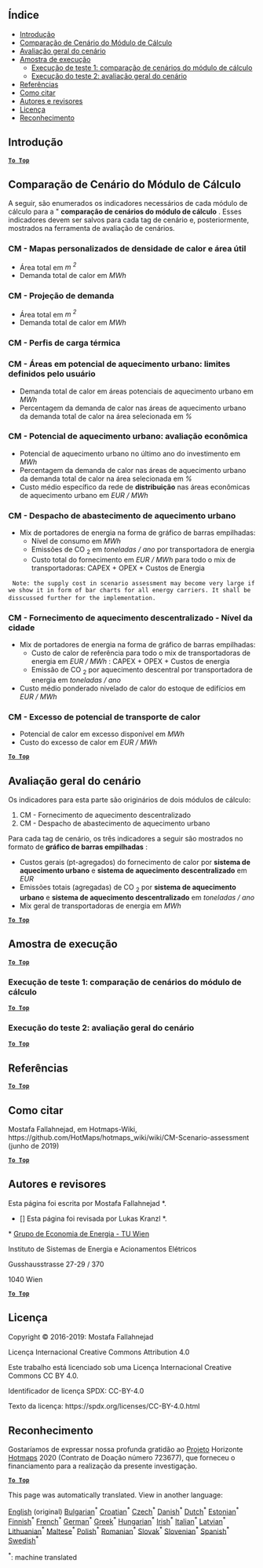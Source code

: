 <h2> Índice </h2><ul><li> <a href="#introduction">Introdução</a> </li><li> <a href="#Calculation-module-scenario-comparison">Comparação de Cenário do Módulo de Cálculo</a> </li><li> <a href="#Overall-scenario-assessment">Avaliação geral do cenário</a> </li><li> <a href="#sample-run">Amostra de execução</a> <ul><li> <a href="#test-run-1-calculation-module-scenario-comparison">Execução de teste 1: comparação de cenários do módulo de cálculo</a> </li><li> <a href="#test-run-2-overall-scenario-assessment">Execução do teste 2: avaliação geral do cenário</a> </li></ul></li><li> <a href="#references">Referências</a> </li><li> <a href="#how-to-cite">Como citar</a> </li><li> <a href="#authors-and-reviewers">Autores e revisores</a> </li><li> <a href="#license">Licença</a> </li><li> <a href="#acknowledgement">Reconhecimento</a> </li></ul><h2> Introdução </h2><p><ins> <code><strong><a href="#table-of-contents">To Top</a></strong></code> </ins> </p><h2> Comparação de Cenário do Módulo de Cálculo </h2><p> A seguir, são enumerados os indicadores necessários de cada módulo de cálculo para a &quot; <strong>comparação de cenários do módulo de cálculo</strong> . Esses indicadores devem ser salvos para cada tag de cenário e, posteriormente, mostrados na ferramenta de avaliação de cenários. </p><h3> CM - Mapas personalizados de densidade de calor e área útil </h3><ul><li> Área total em <em><em>m <sup>2</sup></em></em> </li><li> Demanda total de calor em <em><em>MWh</em></em> </li></ul><h3> CM - Projeção de demanda </h3><ul><li> Área total em <em><em>m <sup>2</sup></em></em> </li><li> Demanda total de calor em <em><em>MWh</em></em> </li></ul><h3> CM - Perfis de carga térmica </h3><h3> CM - Áreas em potencial de aquecimento urbano: limites definidos pelo usuário </h3><ul><li> Demanda total de calor em áreas potenciais de aquecimento urbano em <em><em>MWh</em></em> </li><li> Percentagem da demanda de calor nas áreas de aquecimento urbano da demanda total de calor na área selecionada em <em><em>%</em></em> </li></ul><h3> CM - Potencial de aquecimento urbano: avaliação econômica </h3><ul><li> Potencial de aquecimento urbano no último ano do investimento em <em><em>MWh</em></em> </li><li> Percentagem da demanda de calor nas áreas de aquecimento urbano da demanda total de calor na área selecionada em <em><em>%</em></em> </li><li> Custo médio específico da rede de <strong>distribuição</strong> nas áreas econômicas de aquecimento urbano em <em><em>EUR / MWh</em></em> </li></ul><h3> CM - Despacho de abastecimento de aquecimento urbano </h3><ul><li> Mix de portadores de energia na forma de gráfico de barras empilhadas: <ul><li> Nível de consumo em <em><em>MWh</em></em> </li><li> Emissões de CO <sub>2</sub> em <em><em>toneladas / ano</em></em> por transportadora de energia </li><li> Custo total do fornecimento em <em><em>EUR / MWh</em></em> para todo o mix de transportadoras: CAPEX + OPEX + Custos de Energia </li></ul></li></ul><pre> <code>Note: the supply cost in scenario assessment may become very large if we show it in form of bar charts for all energy carriers. It shall be disscussed further for the implementation.</code> </pre><h3> CM - Fornecimento de aquecimento descentralizado - Nível da cidade </h3><ul><li> Mix de portadores de energia na forma de gráfico de barras empilhadas: <ul><li> Custo de calor de referência para todo o mix de transportadoras de energia em <em><em>EUR / MWh</em></em> : CAPEX + OPEX + Custos de energia </li><li> Emissão de CO <sub>2</sub> por aquecimento descentral por transportadora de energia em <em><em>toneladas / ano</em></em> </li></ul></li><li> Custo médio ponderado nivelado de calor do estoque de edifícios em <em><em>EUR / MWh</em></em> </li></ul><h3> CM - Excesso de potencial de transporte de calor </h3><ul><li> Potencial de calor em excesso disponível em <em><em>MWh</em></em> </li><li> Custo do excesso de calor em <em><em>EUR / MWh</em></em> </li></ul><p><ins> <code><strong><a href="#table-of-contents">To Top</a></strong></code> </ins> </p><h2> Avaliação geral do cenário </h2><p> Os indicadores para esta parte são originários de dois módulos de cálculo: </p><ol><li> CM - Fornecimento de aquecimento descentralizado </li><li> CM - Despacho de abastecimento de aquecimento urbano </li></ol><p> Para cada tag de cenário, os três indicadores a seguir são mostrados no formato de <strong>gráfico de barras empilhadas</strong> : </p><ul><li> Custos gerais (pt-agregados) do fornecimento de calor por <strong>sistema de aquecimento urbano</strong> e <strong>sistema de aquecimento descentralizado</strong> em <em><em>EUR</em></em> </li><li> Emissões totais (agregadas) de CO <sub>2</sub> por <strong>sistema de aquecimento urbano</strong> e <strong>sistema de aquecimento descentralizado</strong> em <em><em>toneladas / ano</em></em> </li><li> Mix geral de transportadoras de energia em <em><em>MWh</em></em> </li></ul><p><ins> <code><strong><a href="#table-of-contents">To Top</a></strong></code> </ins> </p><h2> Amostra de execução </h2><p><ins> <code><strong><a href="#table-of-contents">To Top</a></strong></code> </ins> </p><h3> Execução de teste 1: comparação de cenários do módulo de cálculo </h3><p><ins> <code><strong><a href="#table-of-contents">To Top</a></strong></code> </ins> </p><h3> Execução do teste 2: avaliação geral do cenário </h3><p><ins> <code><strong><a href="#table-of-contents">To Top</a></strong></code> </ins> </p><h2> Referências </h2><p><ins> <code><strong><a href="#table-of-contents">To Top</a></strong></code> </ins> </p><h2> Como citar </h2><p> Mostafa Fallahnejad, em Hotmaps-Wiki, https://github.com/HotMaps/hotmaps_wiki/wiki/CM-Scenario-assessment (junho de 2019) </p><p><ins> <code><strong><a href="#table-of-contents">To Top</a></strong></code> </ins> </p><h2> Autores e revisores </h2><p> Esta página foi escrita por Mostafa Fallahnejad *. </p><ul><li> [] Esta página foi revisada por Lukas Kranzl *. </li></ul><p> * <a href="https://eeg.tuwien.ac.at/">Grupo de Economia de Energia - TU Wien</a> </p><p> Instituto de Sistemas de Energia e Acionamentos Elétricos </p><p> Gusshausstrasse 27-29 / 370 </p><p> 1040 Wien </p><p><ins> <code><strong><a href="#table-of-contents">To Top</a></strong></code> </ins> </p><h2> Licença </h2><p> Copyright © 2016-2019: Mostafa Fallahnejad </p><p> Licença Internacional Creative Commons Attribution 4.0 </p><p> Este trabalho está licenciado sob uma Licença Internacional Creative Commons CC BY 4.0. </p><p> Identificador de licença SPDX: CC-BY-4.0 </p><p> Texto da licença: https://spdx.org/licenses/CC-BY-4.0.html </p><h2> Reconhecimento </h2><p> Gostaríamos de expressar nossa profunda gratidão ao <a href="https://www.hotmaps-project.eu">Projeto</a> Horizonte <a href="https://www.hotmaps-project.eu">Hotmaps</a> 2020 (Contrato de Doação número 723677), que forneceu o financiamento para a realização da presente investigação. </p><p><ins> <code><strong><a href="#table-of-contents">To Top</a></strong></code> </ins> </p>

This page was automatically translated. View in another language:

[English](en-CM-Scenario-assessment) (original) [Bulgarian](bg-CM-Scenario-assessment)<sup>\*</sup> [Croatian](hr-CM-Scenario-assessment)<sup>\*</sup> [Czech](cs-CM-Scenario-assessment)<sup>\*</sup> [Danish](da-CM-Scenario-assessment)<sup>\*</sup> [Dutch](nl-CM-Scenario-assessment)<sup>\*</sup> [Estonian](et-CM-Scenario-assessment)<sup>\*</sup> [Finnish](fi-CM-Scenario-assessment)<sup>\*</sup> [French](fr-CM-Scenario-assessment)<sup>\*</sup> [German](de-CM-Scenario-assessment)<sup>\*</sup> [Greek](el-CM-Scenario-assessment)<sup>\*</sup> [Hungarian](hu-CM-Scenario-assessment)<sup>\*</sup> [Irish](ga-CM-Scenario-assessment)<sup>\*</sup> [Italian](it-CM-Scenario-assessment)<sup>\*</sup> [Latvian](lv-CM-Scenario-assessment)<sup>\*</sup> [Lithuanian](lt-CM-Scenario-assessment)<sup>\*</sup> [Maltese](mt-CM-Scenario-assessment)<sup>\*</sup> [Polish](pl-CM-Scenario-assessment)<sup>\*</sup>  [Romanian](ro-CM-Scenario-assessment)<sup>\*</sup> [Slovak](sk-CM-Scenario-assessment)<sup>\*</sup> [Slovenian](sl-CM-Scenario-assessment)<sup>\*</sup> [Spanish](es-CM-Scenario-assessment)<sup>\*</sup> [Swedish](sv-CM-Scenario-assessment)<sup>\*</sup> 

<sup>\*</sup>: machine translated
